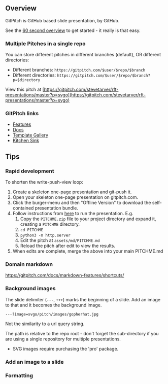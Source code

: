 ## Overview

GitPitch is GitHub based slide presentation, by GitHub.

See the [60 second overview](https://github.com/gitpitch/in-60-seconds) to get started - it really is that easy.

### Multiple Pitches in a single repo

You can store different pitches in different branches (default), OR different directories:

* Different branches: `https://gitpitch.com/$user/$repo/$branch`
* Different directories: `https://gitpitch.com/$user/$repo/$branch?p=$directory`


View this pitch at [https://gitpitch.com/stevetarver/rft-presentations/master?p=svgo](https://gitpitch.com/stevetarver/rft-presentations/master?p=svgo)

### GitPitch links

* [Features](https://gitpitch.com/features)
* [Docs](https://gitpitch.com/docs)
* [Template Gallery](https://gitpitch.com/templates)
* [Kitchen Sink](https://gitpitch.com/gitpitch/kitchen-sink#/)

## Tips

### Rapid development

To shorten the write-push-view loop:

1. Create a skeleton one-page presentation and git-push it.
1. Open your skeleton one-page presentation on gitpitch.com.
1. Click the burger-menu and then "Offline Version" to download the self-contained presentation bundle.
1. Follow instructions from [here](https://gitpitch.com/docs/foundation-features/offline/) to run the presentation. E.g.
    1. Copy the `PITCHME.zip` file to your project directory and expand it, creating a `PITCHME` directory.
    1. `cd PITCHME`
    1. `python3 -m http.server`
    1. Edit the pitch at `assets/md/PITCHME.md`
    1. Reload the pitch after edit to view the results.
1. When edits are complete, merge the above into your main PITCHME.md

### Domain markdown

https://gitpitch.com/docs/markdown-features/shortcuts/

### Background images

The slide delimiter (`---`, `+++`) marks the beginning of a slide. Add an image to that and it becomes the background image.

```
---?image=svgo/pitch/images/gopherhat.jpg
```
Not the similarity to a url query string.

The path is relative to the repo root - don't forget the sub-directory if you are using a single repository for multiple presentations.

* SVG images require purchasing the 'pro' package.


### Add an image to a slide

### Formatting

